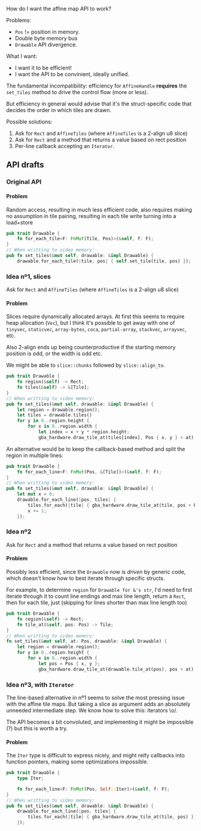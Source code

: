 How do I want the affine map API to work?

Problems:

- `Pos` != position in memory.
- Double byte memory bus
- `Drawable` API divergence.

What I want:

- I want it to be efficient!
- I want the API to be convinient, ideally unified.

The fundamental incompatibility: efficiency for `AffineHandle` **requires** the
`set_tiles` method to drive the control flow (more or less).

But efficiency in general would advise that it's the struct-specific code that
decides the order in which tiles are drawn.

Possible solutions:

1. Ask for `Rect` and `AffineTiles` (where `AffineTiles` is a 2-align u8 slice)
2. Ask for `Rect` and a method that returns a value based on rect position
3. Per-line callback accepting an `Iterator`.


## API drafts

### Original API

#### Problem

Random access, resulting in much less efficient code, also requires making no
assumption in tile pairing, resulting in each tile write turning into a load+store

```rust
pub trait Drawable {
    fn for_each_tile<F: FnMut(Tile, Pos)>(&self, f: F);
}
// When writting to video memory:
pub fn set_tiles(&mut self, drawable: &impl Drawable) {
    drawable.for_each_tile(|tile, pos| { self.set_tile(tile, pos) });
```

### Idea nº1, slices

Ask for `Rect` and `AffineTiles` (where `AffineTiles` is a 2-align u8 slice)

#### Problem

Slices require dynamically allocated arrays. At first this seems to require
heap allocation (`Vec`), but I think it's possible to get away with one of
`tinyvec`, `staticvec`, `array-bytes`, `coca`, `partial-array`, `stackvec`, `arrayvec`, etc.

Also 2-align ends up being counterproductive if the starting memory position is odd,
or the width is odd etc.

We might be able to `slice::chunks` followed by `slice::align_to`.

```rust
pub trait Drawable {
    fn region(&self) -> Rect;
    fn tiles(&self) -> &[Tile];
}
// When writting to video memory:
pub fn set_tiles(&mut self, drawable: &impl Drawable) {
    let region = drawable.region();
    let tiles = drawable.tiles()
    for y in 0..region.height {
        for x in 0..region.width {
            let index = x + y * region.height;
            gba_hardware.draw_tile_at(tiles[index], Pos { x, y } + at);
```

An alternative would be to keep the callback-based method and split the region
in multiple lines:

```rust
pub trait Drawable {
    fn for_each_line<F: FnMut(Pos, &[Tile])>(&self, f: F);
}
// When writting to video memory:
pub fn set_tiles(&mut self, drawable: &impl Drawable) {
    let mut x = 0;
    drawable.for_each_line(|pos, tiles| {
        tiles.for_each(|tile| { gba_hardware.draw_tile_at(tile, pos + Pos { x, y:0 }) });
        x += 1;
    });
```

### Idea nº2

Ask for `Rect` and a method that returns a value based on rect position

#### Problem

Possibly less efficient, since the `Drawable` now is _driven_ by generic code,
which doesn't know how to best iterate through specific structs.

For example, to determine `region` for `Drawable for &'s str`, I'd need to
first iterate through it to count line endings and max line length, return
a `Rect`, then for each tile, just (skipping for lines shorter than max line
length too)

```rust
pub trait Drawable {
    fn region(&self) -> Rect;
    fn tile_at(&self, pos: Pos) -> Tile;
}
// When writting to video memory:
fn set_tiles(&mut self, at: Pos, drawable: &impl Drawable) {
    let region = drawable.region();
    for y in 0..region.height {
        for x in 0..region.width {
            let pos = Pos { x, y };
            gba_hardware.draw_tile_at(drawable.tile_at(pos), pos + at);
```

### Idea nº3, with `Iterator`

The line-based alternative in nº1 seems to solve the most pressing issue with
the affine tile maps.
But taking a slice as argument adds an absolutely unneeded intermediate step.
We know how to solve this: iterators \o/.

The API becomes a bit convoluted, and implementing it might be impossible (?)
but this is worth a try.

#### Problem

The `Iter` type is difficult to express nicely, and might reify callbacks into
function pointers, making some optimizations impossible.

```rust
pub trait Drawable {
    type Iter;

    fn for_each_line<F: FnMut(Pos, Self::Iter)>(&self, f: F);
}
// When writting to video memory:
pub fn set_tiles(&mut self, drawable: &impl Drawable) {
    drawable.for_each_line(|pos, tiles| {
        tiles.for_each(|tile| { gba_hardware.draw_tile_at(tile, pos) });
    });
```
